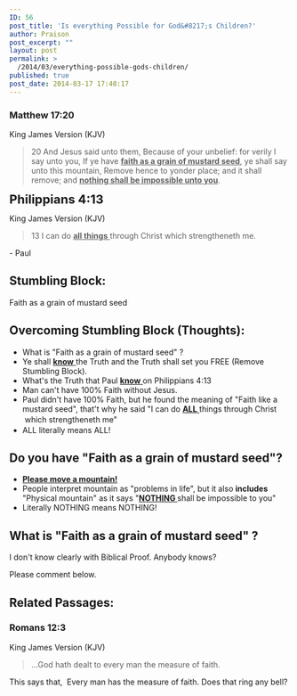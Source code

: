 ```yaml
---
ID: 56
post_title: 'Is everything Possible for God&#8217;s Children?'
author: Praison
post_excerpt: ""
layout: post
permalink: >
  /2014/03/everything-possible-gods-children/
published: true
post_date: 2014-03-17 17:40:17
---
```

<div>
<h3>Matthew 17:20</h3>
King James Version (KJV)

</div>
<div>
<blockquote>20 And Jesus said unto them, Because of your unbelief: for verily I say unto you, If ye have <span style="text-decoration: underline;"><strong>faith as a grain of mustard seed</strong></span>, ye shall say unto this mountain, Remove hence to yonder place; and it shall remove; and <span style="text-decoration: underline;"><strong>nothing shall be impossible unto you</strong></span>.</blockquote>
<span style="font-size: 22px; font-weight: bold; line-height: 1.0909090909;">Philippians 4:13</span>
<div>

King James Version (KJV)

</div>
<div>
<blockquote>13 I can do <span style="text-decoration: underline;"><strong>all things</strong> </span>through Christ which strengtheneth me.</blockquote>
- Paul

</div>
<h2>Stumbling Block:</h2>
Faith as a grain of mustard seed
<h2>Overcoming Stumbling Block (Thoughts):</h2>
<ul>
	<li>What is "Faith as a grain of mustard seed" ?</li>
	<li>Ye shall <span style="text-decoration: underline;"><strong>know</strong> </span>the Truth and the Truth shall set you FREE (Remove Stumbling Block).</li>
	<li>What's the Truth that Paul <span style="text-decoration: underline;"><strong>know</strong> </span>on Philippians 4:13</li>
	<li>Man can't have 100% Faith without Jesus.</li>
	<li>Paul didn't have 100% Faith, but he found the meaning of "Faith like a mustard seed", that't why he said "I can do <span style="text-decoration: underline;"><strong>ALL</strong> </span>things through Christ  which strengtheneth me"<span style="line-height: 1.5;"> </span></li>
	<li>ALL literally means ALL!</li>
</ul>
<h2>Do you have "Faith as a grain of mustard seed"?</h2>
<ul>
	<li><span style="text-decoration: underline;"><strong>Please move a mountain!</strong></span></li>
	<li>People interpret mountain as "problems in life", but it also <strong>includes</strong> "Physical mountain" as it says "<span style="text-decoration: underline;"><strong>NOTHING </strong></span>shall be impossible to you"</li>
	<li>Literally NOTHING means NOTHING!</li>
</ul>
<h2>What is "Faith as a grain of mustard seed" ?</h2>
I don't know clearly with Biblical Proof. Anybody knows?

Please comment below.
<h2>Related Passages:</h2>
<h3>Romans 12:3</h3>
King James Version (KJV)
<blockquote>...God hath dealt to every man the measure of faith.</blockquote>
This says that,  Every man has the measure of faith. Does that ring any bell?
<h2><span style="font-size: 16px; font-weight: 400; line-height: 1.5;"> </span></h2>
<div></div>
</div>